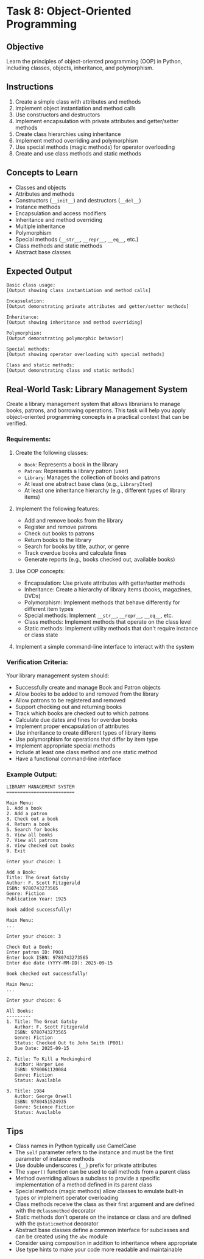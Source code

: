 # Task 8: Object-Oriented Programming

## Objective
Learn the principles of object-oriented programming (OOP) in Python, including classes, objects, inheritance, and polymorphism.

## Instructions
1. Create a simple class with attributes and methods
2. Implement object instantiation and method calls
3. Use constructors and destructors
4. Implement encapsulation with private attributes and getter/setter methods
5. Create class hierarchies using inheritance
6. Implement method overriding and polymorphism
7. Use special methods (magic methods) for operator overloading
8. Create and use class methods and static methods

## Concepts to Learn
- Classes and objects
- Attributes and methods
- Constructors (`__init__`) and destructors (`__del__`)
- Instance methods
- Encapsulation and access modifiers
- Inheritance and method overriding
- Multiple inheritance
- Polymorphism
- Special methods (`__str__`, `__repr__`, `__eq__`, etc.)
- Class methods and static methods
- Abstract base classes

## Expected Output
```
Basic class usage:
[Output showing class instantiation and method calls]

Encapsulation:
[Output demonstrating private attributes and getter/setter methods]

Inheritance:
[Output showing inheritance and method overriding]

Polymorphism:
[Output demonstrating polymorphic behavior]

Special methods:
[Output showing operator overloading with special methods]

Class and static methods:
[Output demonstrating class and static methods]
```

## Real-World Task: Library Management System

Create a library management system that allows librarians to manage books, patrons, and borrowing operations. This task will help you apply object-oriented programming concepts in a practical context that can be verified.

### Requirements:
1. Create the following classes:
   - `Book`: Represents a book in the library
   - `Patron`: Represents a library patron (user)
   - `Library`: Manages the collection of books and patrons
   - At least one abstract base class (e.g., `LibraryItem`)
   - At least one inheritance hierarchy (e.g., different types of library items)

2. Implement the following features:
   - Add and remove books from the library
   - Register and remove patrons
   - Check out books to patrons
   - Return books to the library
   - Search for books by title, author, or genre
   - Track overdue books and calculate fines
   - Generate reports (e.g., books checked out, available books)

3. Use OOP concepts:
   - Encapsulation: Use private attributes with getter/setter methods
   - Inheritance: Create a hierarchy of library items (books, magazines, DVDs)
   - Polymorphism: Implement methods that behave differently for different item types
   - Special methods: Implement `__str__`, `__repr__`, `__eq__`, etc.
   - Class methods: Implement methods that operate on the class level
   - Static methods: Implement utility methods that don't require instance or class state

4. Implement a simple command-line interface to interact with the system

### Verification Criteria:
Your library management system should:
- Successfully create and manage Book and Patron objects
- Allow books to be added to and removed from the library
- Allow patrons to be registered and removed
- Support checking out and returning books
- Track which books are checked out to which patrons
- Calculate due dates and fines for overdue books
- Implement proper encapsulation of attributes
- Use inheritance to create different types of library items
- Use polymorphism for operations that differ by item type
- Implement appropriate special methods
- Include at least one class method and one static method
- Have a functional command-line interface

### Example Output:
```
LIBRARY MANAGEMENT SYSTEM
=========================

Main Menu:
1. Add a book
2. Add a patron
3. Check out a book
4. Return a book
5. Search for books
6. View all books
7. View all patrons
8. View checked out books
9. Exit

Enter your choice: 1

Add a Book:
Title: The Great Gatsby
Author: F. Scott Fitzgerald
ISBN: 9780743273565
Genre: Fiction
Publication Year: 1925

Book added successfully!

Main Menu:
...

Enter your choice: 3

Check Out a Book:
Enter patron ID: P001
Enter book ISBN: 9780743273565
Enter due date (YYYY-MM-DD): 2025-09-15

Book checked out successfully!

Main Menu:
...

Enter your choice: 6

All Books:
---------
1. Title: The Great Gatsby
   Author: F. Scott Fitzgerald
   ISBN: 9780743273565
   Genre: Fiction
   Status: Checked Out to John Smith (P001)
   Due Date: 2025-09-15

2. Title: To Kill a Mockingbird
   Author: Harper Lee
   ISBN: 9780061120084
   Genre: Fiction
   Status: Available

3. Title: 1984
   Author: George Orwell
   ISBN: 9780451524935
   Genre: Science Fiction
   Status: Available
```

## Tips
- Class names in Python typically use CamelCase
- The `self` parameter refers to the instance and must be the first parameter of instance methods
- Use double underscores (`__`) prefix for private attributes
- The `super()` function can be used to call methods from a parent class
- Method overriding allows a subclass to provide a specific implementation of a method defined in its parent class
- Special methods (magic methods) allow classes to emulate built-in types or implement operator overloading
- Class methods receive the class as their first argument and are defined with the `@classmethod` decorator
- Static methods don't operate on the instance or class and are defined with the `@staticmethod` decorator
- Abstract base classes define a common interface for subclasses and can be created using the `abc` module
- Consider using composition in addition to inheritance where appropriate
- Use type hints to make your code more readable and maintainable